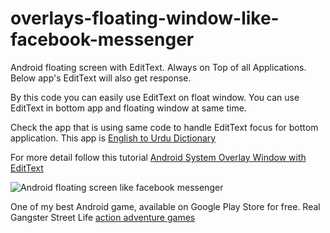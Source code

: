 # overlays-floating-window-like-facebook-messenger
Android floating screen with EditText. Always on Top of all Applications. Below app's EditText will also get response.

By this code you can easily use EditText on float window.
You can use EditText in bottom app and floating window at same time.

Check the app that is using same code to handle EditText focus for bottom application.
This app is <a href="http://play.google.com/store/apps/details?id=innovativepocket.com.pakenglish2urdudictionary">English to Urdu Dictionary</a>

For more detail follow this tutorial <a href="http://wisdomitsol.com/blog/android/services/android-create-system-overlay-window-like-facebook-chat-heads">Android System Overlay Window with EditText</a>

<img src="http://wisdomitsol.com/wp-content/uploads/2016/12/english-to-urdu-offline-dictionary-180x300.png" alt="Android floating screen like facebook messenger" />

One of my best Android game, available on Google Play Store for free. Real Gangster Street Life <a href="https://play.google.com/store/apps/details?id=gangs.town.grand.hero.openworld" rel="nofollow">action adventure games</a>
